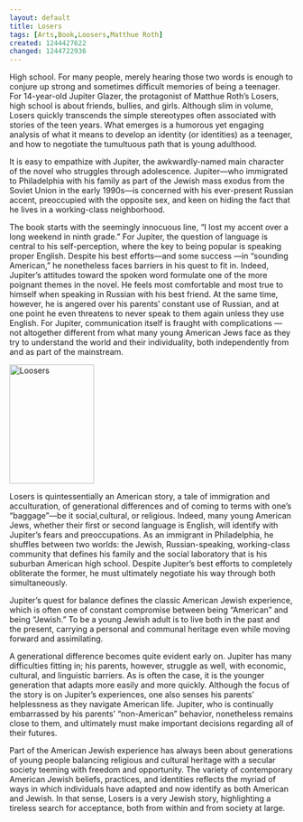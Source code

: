 ```yaml
---
layout: default
title: Losers
tags: [Arts,Book,Loosers,Matthue Roth]
created: 1244427622
changed: 1244722936
---
```

<p>High school. For many people, merely hearing those two words is enough to conjure up strong and sometimes difficult memories of being a teenager. For 14-year-old Jupiter Glazer, the protagonist of Matthue Roth&rsquo;s Losers, high school is about friends, bullies, and girls. Although slim in volume, Losers quickly transcends the simple stereotypes often associated with stories of the teen years. What emerges is a humorous yet engaging analysis of what it means to develop an identity (or identities) as a teenager, and how to negotiate the tumultuous path that is young adulthood.</p>
<p>It is easy to empathize with Jupiter, the awkwardly-named main character of the novel who struggles through adolescence. Jupiter&mdash;who immigrated to Philadelphia with his family as part of the Jewish mass exodus from the Soviet Union in the early 1990s&mdash;is concerned with his ever-present Russian accent, preoccupied with the opposite sex, and keen on hiding the fact that he lives in a working-class neighborhood.</p>
<p>The book starts with the seemingly innocuous line, &ldquo;I lost my accent over a long weekend in ninth grade.&rdquo; For Jupiter, the question of language is central to his self-perception, where the key to being popular is speaking proper English. Despite his best efforts&mdash;and some success &mdash;in &ldquo;sounding American,&rdquo; he nonetheless faces barriers in his quest to fit in. Indeed, Jupiter&rsquo;s attitudes toward the spoken word formulate one of the more poignant themes in the novel. He feels most comfortable and most true to himself when speaking in Russian with his best friend. At the same time, however, he is angered over his parents&rsquo; constant use of Russian, and at one point he even threatens to never speak to them again unless they use English. For Jupiter, communication itself is fraught with complications &mdash;not altogether different from what many young American Jews face as they try to understand the world and their individuality, both independently from and as part of the mainstream.</p>
<p><img alt="Loosers" width="150" height="211" src="/files/thumbs/3568811472_42c2599e81_o.jpg" /></p>
<p>Losers is quintessentially an American story, a tale of immigration and acculturation, of generational differences and of coming to terms with one&rsquo;s &ldquo;baggage&rdquo;&mdash;be it social,cultural, or religious. Indeed, many young American Jews, whether their first or second language is English, will identify with Jupiter&rsquo;s fears and preoccupations. As an immigrant in Philadelphia, he shuffles between two worlds: the Jewish, Russian-speaking, working-class community that defines his family and the social laboratory that is his suburban American high school. Despite Jupiter&rsquo;s best efforts to completely obliterate the former, he must ultimately negotiate his way through both simultaneously.</p>
<p>Jupiter&rsquo;s quest for balance defines the classic American Jewish experience, which is often one of constant compromise between being &ldquo;American&rdquo; and being &ldquo;Jewish.&rdquo; To be a young Jewish adult is to live both in the past and the present, carrying a personal and communal heritage even while moving forward and assimilating.</p>
<p>A generational difference becomes quite evident early on. Jupiter has many difficulties fitting in; his parents, however, struggle as well, with economic, cultural, and linguistic barriers. As is often the case, it is the younger generation that adapts more easily and more quickly. Although the focus of the story is on Jupiter&rsquo;s experiences, one also senses his parents&rsquo; helplessness as they navigate American life. Jupiter, who is continually embarrassed by his parents&rsquo; &ldquo;non-American&rdquo; behavior, nonetheless remains close to them, and ultimately must make important decisions regarding all of their futures.</p>
<p>Part of the American Jewish experience has always been about generations of young people balancing religious and cultural heritage with a secular society teeming with freedom and opportunity. The variety of contemporary American Jewish beliefs, practices, and identities reflects the myriad of ways in which individuals have adapted and now identify as both American and Jewish. In that sense, Losers is a very Jewish story, highlighting a tireless search for acceptance, both from within and from society at large.</p>